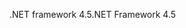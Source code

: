 <span data-ttu-id="b645d-101">.NET framework 4.5</span><span class="sxs-lookup"><span data-stu-id="b645d-101">.NET Framework 4.5</span></span>